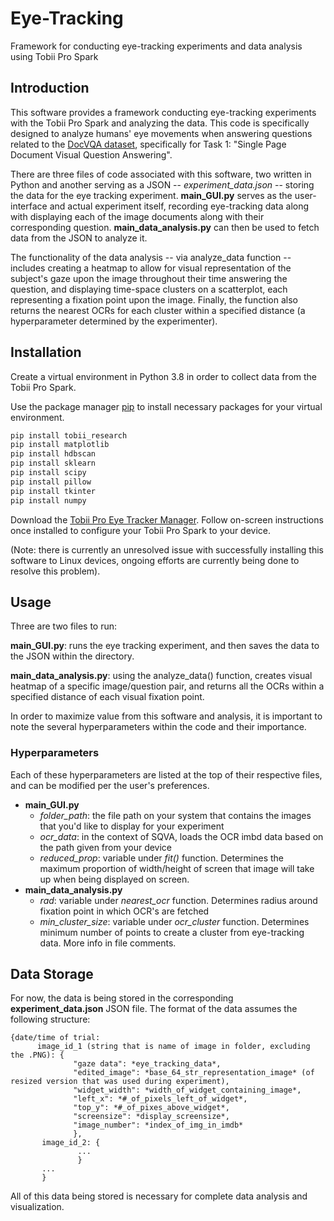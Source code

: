# Eye-Tracking
Framework for conducting eye-tracking experiments and data analysis using Tobii Pro Spark

## Introduction
This software provides a framework conducting eye-tracking experiments with the Tobii Pro Spark and analyzing the data. This code is specifically designed to analyze humans' eye movements when answering questions related to the [DocVQA dataset](https://rrc.cvc.uab.es/?ch=17&com=downloads), specifically for Task 1: "Single Page Document Visual Question Answering".

There are three files of code associated with this software, two written in Python and another serving as a JSON -- *experiment_data.json* -- storing the data for the eye tracking experiment. **main_GUI.py** serves as the user-interface and actual experiment itself, recording eye-tracking data along with displaying each of the image documents along with their corresponding question. **main_data_analysis.py** can then be used to fetch data from the JSON to analyze it.

The functionality of the data analysis -- via analyze_data function -- includes creating a heatmap to allow for visual representation of the subject's gaze upon the image throughout their time answering the question, and displaying time-space clusters on a scatterplot, each representing a fixation point upon the image. Finally, the function also returns the nearest OCRs for each cluster within a specified distance (a hyperparameter determined by the experimenter).

## Installation
Create a virtual environment in Python 3.8 in order to collect data from the Tobii Pro Spark.

Use the package manager [pip](https://pip.pypa.io/en/stable/) to install necessary packages for your virtual environment.

```bash
pip install tobii_research
pip install matplotlib
pip install hdbscan
pip install sklearn
pip install scipy
pip install pillow
pip install tkinter
pip install numpy
```

Download the [Tobii Pro Eye Tracker Manager](https://connect.tobii.com/s/etm-downloads?language=en_US). Follow on-screen instructions once installed to configure your Tobii Pro Spark to your device.

(Note: there is currently an unresolved issue with successfully installing this software to Linux devices, ongoing efforts are currently being done to resolve this problem).

## Usage
Three are two files to run:

**main_GUI.py**: runs the eye tracking experiment, and then saves the data to the JSON within the directory.

**main_data_analysis.py**: using the analyze_data() function, creates visual heatmap of a specific image/question pair, and returns all the OCRs within a specified distance of each visual fixation point.

In order to maximize value from this software and analysis, it is important to note the several hyperparameters within the code and their importance.

### Hyperparameters
Each of these hyperparameters are listed at the top of their respective files, and can be modified per the user's preferences.
- **main_GUI.py**
  - *folder_path*: the file path on your system that contains the images that you'd like to display for your experiment
  - *ocr_data*: in the context of SQVA, loads the OCR imbd data based on the path given from your device
  - *reduced_prop*: variable under *fit()* function. Determines the maximum proportion of width/height of screen that image       will take up when being displayed on screen.
- **main_data_analysis.py**
  - *rad*: variable under *nearest_ocr* function. Determines radius around fixation point in which OCR's are fetched
  - *min_cluster_size*: variable under *ocr_cluster* function. Determines minimum number of points to create a cluster from       eye-tracking data. More info in file comments.

 ## Data Storage
 For now, the data is being stored in the corresponding **experiment_data.json** JSON file. The format of the data assumes the following structure:
 ```
{date/time of trial:
       image_id_1 (string that is name of image in folder, excluding the .PNG): {
               "gaze data": *eye_tracking_data*,
               "edited_image": *base_64_str_representation_image* (of resized version that was used during experiment),
               "widget_width": *width_of_widget_containing_image*,
               "left_x": *#_of_pixels_left_of_widget*,
               "top_y": *#_of_pixes_above_widget*,
               "screensize": *display_screensize*,
               "image_number": *index_of_img_in_imdb*
               },
        image_id_2: {
                ...
                }
        ...
        }
  ```
  All of this data being stored is necessary for complete data analysis and visualization.
